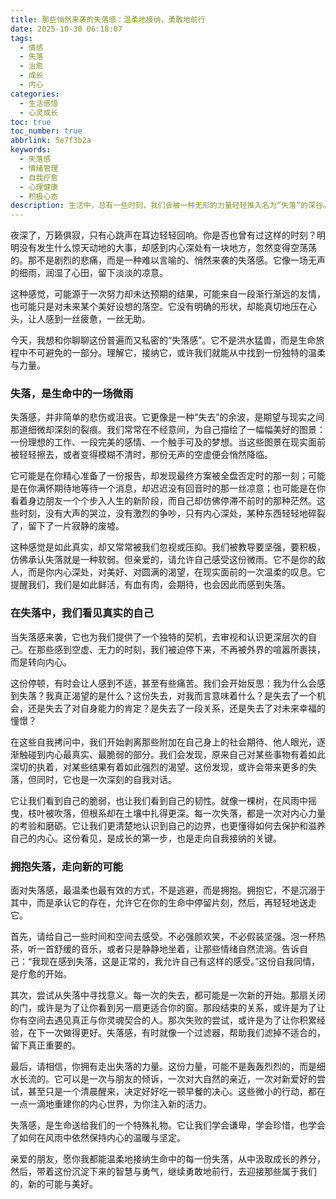 ```yaml
---
title: 那些悄然来袭的失落感：温柔地接纳，勇敢地前行
date: 2025-10-30 06:18:07
tags:
  - 情感
  - 失落
  - 治愈
  - 成长
  - 内心
categories:
  - 生活感悟
  - 心灵成长
toc: true
toc_number: true
abbrlink: 5e7f3b2a
keywords:
  - 失落感
  - 情绪管理
  - 自我疗愈
  - 心理健康
  - 积极心态
description: 生活中，总有一些时刻，我们会被一种无形的力量轻轻推入名为“失落”的深谷。它不是轰轰烈烈的悲伤，而是一种悄无声息的空虚，一种期待落空后的微凉。这篇文章将带你温柔地探索失落感的本质，理解它如何塑造我们，并最终学会如何拥抱这份感受，从中汲取力量，走向更广阔的未来。
---
```


夜深了，万籁俱寂，只有心跳声在耳边轻轻回响。你是否也曾有过这样的时刻？明明没有发生什么惊天动地的大事，却感到内心深处有一块地方，忽然变得空荡荡的。那不是剧烈的悲痛，而是一种难以言喻的、悄然来袭的失落感。它像一场无声的细雨，润湿了心田，留下淡淡的凉意。

这种感觉，可能源于一次努力却未达预期的结果，可能来自一段渐行渐远的友情，也可能只是对未来某个美好设想的落空。它没有明确的形状，却能真切地压在心头，让人感到一丝疲惫，一丝无助。

今天，我想和你聊聊这份普遍而又私密的“失落感”。它不是洪水猛兽，而是生命旅程中不可避免的一部分。理解它，接纳它，或许我们就能从中找到一份独特的温柔与力量。

### 失落，是生命中的一场微雨

失落感，并非简单的悲伤或沮丧。它更像是一种“失去”的余波，是期望与现实之间那道细微却深刻的裂痕。我们常常在不经意间，为自己描绘了一幅幅美好的图景：一份理想的工作、一段完美的感情、一个触手可及的梦想。当这些图景在现实面前被轻轻擦去，或者变得模糊不清时，那份无声的空虚便会悄然降临。

它可能是在你精心准备了一份报告，却发现最终方案被全盘否定时的那一刻；可能是在你满怀期待地等待一个消息，却迟迟没有回音时的那一丝凉意；也可能是在你看着身边朋友一个个步入人生的新阶段，而自己却仿佛停滞不前时的那种茫然。这些时刻，没有大声的哭泣，没有激烈的争吵，只有内心深处，某种东西轻轻地碎裂了，留下了一片寂静的废墟。

这种感觉是如此真实，却又常常被我们忽视或压抑。我们被教导要坚强，要积极，仿佛承认失落就是一种软弱。但亲爱的，请允许自己感受这份微雨。它不是你的敌人，而是你内心深处，对美好、对圆满的渴望，在现实面前的一次温柔的叹息。它提醒我们，我们是如此鲜活，有血有肉，会期待，也会因此而感到失落。

### 在失落中，我们看见真实的自己

当失落感来袭，它也为我们提供了一个独特的契机，去审视和认识更深层次的自己。在那些感到空虚、无力的时刻，我们被迫停下来，不再被外界的喧嚣所裹挟，而是转向内心。

这份停顿，有时会让人感到不适，甚至有些痛苦。我们会开始反思：我为什么会感到失落？我真正渴望的是什么？这份失去，对我而言意味着什么？是失去了一个机会，还是失去了对自身能力的肯定？是失去了一段关系，还是失去了对未来幸福的憧憬？

在这些自我拷问中，我们开始剥离那些附加在自己身上的社会期待、他人眼光，逐渐触碰到内心最真实、最脆弱的部分。我们会发现，原来自己对某些事物有着如此深切的执着，对某些结果有着如此强烈的渴望。这份发现，或许会带来更多的失落，但同时，它也是一次深刻的自我对话。

它让我们看到自己的脆弱，也让我们看到自己的韧性。就像一棵树，在风雨中摇曳，枝叶被吹落，但根系却在土壤中扎得更深。每一次失落，都是一次对内心力量的考验和磨砺。它让我们更清楚地认识到自己的边界，也更懂得如何去保护和滋养自己的内心。这份看见，是成长的第一步，也是走向自我接纳的关键。

### 拥抱失落，走向新的可能

面对失落感，最温柔也最有效的方式，不是逃避，而是拥抱。拥抱它，不是沉溺于其中，而是承认它的存在，允许它在你的生命中停留片刻，然后，再轻轻地送走它。

首先，请给自己一些时间和空间去感受。不必强颜欢笑，不必假装坚强。泡一杯热茶，听一首舒缓的音乐，或者只是静静地坐着，让那些情绪自然流淌。告诉自己：“我现在感到失落，这是正常的，我允许自己有这样的感受。”这份自我同情，是疗愈的开始。

其次，尝试从失落中寻找意义。每一次的失去，都可能是一次新的开始。那扇关闭的门，或许是为了让你看到另一扇更适合你的窗。那段结束的关系，或许是为了让你有空间去遇见真正与你灵魂契合的人。那次失败的尝试，或许是为了让你积累经验，在下一次做得更好。失落感，有时就像一个过滤器，帮助我们滤掉不适合的，留下真正重要的。

最后，请相信，你拥有走出失落的力量。这份力量，可能不是轰轰烈烈的，而是细水长流的。它可以是一次与朋友的倾诉，一次对大自然的亲近，一次对新爱好的尝试，甚至只是一个清晨醒来，决定好好吃一顿早餐的决心。这些微小的行动，都在一点一滴地重建你的内心世界，为你注入新的活力。

失落感，是生命送给我们的一个特殊礼物。它让我们学会谦卑，学会珍惜，也学会了如何在风雨中依然保持内心的温暖与坚定。

亲爱的朋友，愿你我都能温柔地接纳生命中的每一份失落，从中汲取成长的养分，然后，带着这份沉淀下来的智慧与勇气，继续勇敢地前行，去迎接那些属于我们的，新的可能与美好。